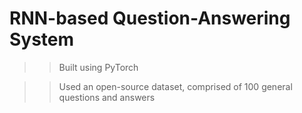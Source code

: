 # RNN-based Question-Answering System

>> Built using PyTorch
 
>> Used an open-source dataset, comprised of 100 general questions and answers
